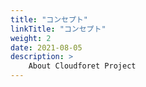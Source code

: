 ```yaml
---
title: "コンセプト"
linkTitle: "コンセプト"
weight: 2
date: 2021-08-05
description: >
    About Cloudforet Project
---
```

